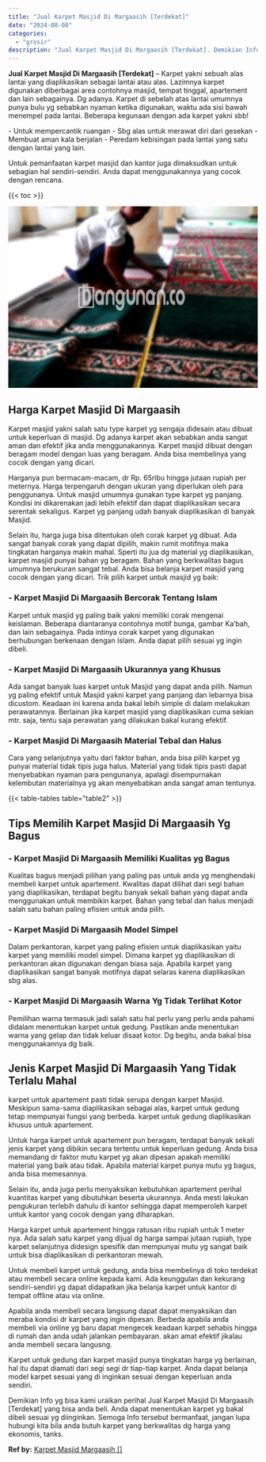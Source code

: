 ```yaml
---
title: "Jual Karpet Masjid Di Margaasih [Terdekat]"
date: "2024-08-08"
categories: 
  - "grosir"
description: "Jual Karpet Masjid Di Margaasih [Terdekat]. Demikian Info yg bisa kami uraikan perihal Jual Karpet Masjid Di Margaasih [Terdekat] yang bisa anda beli. Anda..."
---
```


**Jual Karpet Masjid Di Margaasih \[Terdekat\]** – Karpet yakni sebuah alas lantai yang diaplikasikan sebagai lantai atau alas. Lazimnya karpet digunakan diberbagai area contohnya masjid, tempat tinggal, apartement dan lain sebagainya. Dg adanya. Karpet di sebelah atas lantai umumnya punya bulu yg sebabkan nyaman ketika digunakan, waktu ada sisi bawah menempel pada lantai. Beberapa kegunaan dengan ada karpet yakni sbb!

\- Untuk mempercantik ruangan - Sbg alas untuk merawat diri dari gesekan - Membuat aman kala berjalan - Peredam kebisingan pada lantai yang satu dengan lantai yang lain.

Untuk pemanfaatan karpet masjid dan kantor juga dimaksudkan untuk sebagian hal sendiri-sendiri. Anda dapat menggunakannya yang cocok dengan rencana.

{{< toc >}}

![Jual Karpet Masjid Di Margaasih [Terdekat]](/images/grosir-karpet-murah-37.png)

## Harga Karpet Masjid Di Margaasih

Karpet masjid yakni salah satu type karpet yg sengaja didesain atau dibuat untuk keperluan di masjid. Dg adanya karpet akan sebabkan anda sangat aman dan efektif jika anda menggunakannya. Karpet masjid dibuat dengan beragam model dengan luas yang beragam. Anda bisa membelinya yang cocok dengan yang dicari.

Harganya pun bermacam-macam, dr Rp. 65ribu hingga jutaan rupiah per meternya. Harga terpengaruh dengan ukuran yang diperlukan oleh para penggunanya. Untuk masjid umumnya gunakan type karpet yg panjang. Kondisi ini dikarenakan jadi lebih efektif dan dapat diaplikasikan secara serentak sekaligus. Karpet yg panjang udah banyak diaplikasikan di banyak Masjid.

Selain itu, harga juga bisa ditentukan oleh corak karpet yg dibuat. Ada sangat banyak corak yang dapat dipilih, makin rumit motifnya maka tingkatan harganya makin mahal. Sperti itu jua dg material yg diaplikasikan, karpet masjid punyai bahan yg beragam. Bahan yang berkwalitas bagus umumnya berukuran sangat tebal. Anda bisa belanja karpet masjid yang cocok dengan yang dicari. Trik pilih karpet untuk masjid yg baik:

### \- Karpet Masjid Di Margaasih Bercorak Tentang Islam

Karpet untuk masjid yg paling baik yakni memiliki corak mengenai keislaman. Beberapa diantaranya contohnya motif bunga, gambar Ka’bah, dan lain sebagainya. Pada intinya corak karpet yang digunakan berhubungan berkenaan dengan Islam. Anda dapat pilih sesuai yg ingin dibeli.

### \- Karpet Masjid Di Margaasih Ukurannya yang Khusus

Ada sangat banyak luas karpet untuk Masjid yang dapat anda pilih. Namun yg paling efektif untuk Masjid yakni karpet yang panjang dan lebarnya bisa dicustom. Keadaan ini karena anda bakal lebih simple di dalam melakukan perawatannya. Berlainan jika karpet masjid yang diaplikasikan cuma sekian mtr. saja, tentu saja perawatan yang dilakukan bakal kurang efektif.

### \- Karpet Masjid Di Margaasih Material Tebal dan Halus

Cara yang selanjutnya yaitu dari faktor bahan, anda bisa pilih karpet yg punyai material tidak tipis juga halus. Material yang tidak tipis pasti dapat menyebabkan nyaman para pengunanya, apalagi disempurnakan kelembutan materialnya yg akan menyebabkan anda sangat aman tentunya.

{{< table-tables table="table2" >}}

## Tips Memilih Karpet Masjid Di Margaasih Yg Bagus

### \- Karpet Masjid Di Margaasih Memiliki Kualitas yg Bagus

Kualitas bagus menjadi pilihan yang paling pas untuk anda yg menghendaki membeli karpet untuk apartement. Kwalitas dapat dilihat dari segi bahan yang diaplikasikan, terdapat begitu banyak sekali bahan yang dapat anda menggunakan untuk membikin karpet. Bahan yang tebal dan halus menjadi salah satu bahan paling efisien untuk anda pilih.

### \- Karpet Masjid Di Margaasih Model Simpel

Dalam perkantoran, karpet yang paling efisien untuk diaplikasikan yaitu karpet yang memiliki model simpel. Dimana karpet yg diaplikasikan di perkantoran akan digunakan dengan biasa saja. Apabila karpet yang diaplikasikan sangat banyak motifnya dapat selaras karena diaplikasikan sbg alas.

### \- Karpet Masjid Di Margaasih Warna Yg Tidak Terlihat Kotor

Pemilihan warna termasuk jadi salah satu hal perlu yang perlu anda pahami didalam menentukan karpet untuk gedung. Pastikan anda menentukan warna yang gelap dan tidak keluar disaat kotor. Dg begitu, anda bakal bisa menggunakannya dg baik.

## Jenis Karpet Masjid Di Margaasih Yang Tidak Terlalu Mahal

karpet untuk apartement pasti tidak serupa dengan karpet Masjid. Meskipun sama-sama diaplikasikan sebagai alas, karpet untuk gedung tetap mempunyai fungsi yang berbeda. karpet untuk gedung diaplikasikan khusus untuk apartement.

Untuk harga karpet untuk apartement pun beragam, terdapat banyak sekali jenis karpet yang dibikin secara tertentu untuk keperluan gedung. Anda bisa memandang dr faktor mutu karpet yg akan dipesan apakah memiliki material yang baik atau tidak. Apabila material karpet punya mutu yg bagus, anda bisa memesannya.

Selain itu, anda juga perlu menyaksikan kebutuhkan apartement perihal kuantitas karpet yang dibutuhkan beserta ukurannya. Anda mesti lakukan pengukuran terlebih dahulu di kantor sehingga dapat memperoleh karpet untuk kantor yang cocok dengan yang diharapkan.

Harga karpet untuk apartement hingga ratusan ribu rupiah untuk 1 meter nya. Ada salah satu karpet yang dijual dg harga sampai jutaan rupiah, type karpet selanjutnya didesign spesifik dan mempunyai mutu yg sangat baik untuk bisa diaplikasikan di perkantoran mewah.

Untuk membeli karpet untuk gedung, anda bisa membelinya di toko terdekat atau membeli secara online kepada kami. Ada keunggulan dan kekurang sendiri-sendiri yg dapat didapatkan jika belanja karpet untuk kantor di tempat offline atau via online.

Apabila anda membeli secara langsung dapat dapat menyaksikan dan meraba kondisi dr karpet yang ingin dipesan. Berbeda apabila anda membeli via online yg baru dapat mengecek keadaan karpet sehabis hingga di rumah dan anda udah jalankan pembayaran. akan amat efektif jikalau anda membeli secara langusng.

Karpet untuk gedung dan karpet masjid punya tingkatan harga yg berlainan, hal itu dapat diamati dari segi segi dr tiap-tiap karpet. Anda dapat belanja model karpet sesuai yang di inginkan sesuai dengan keperluan anda sendiri.

Demikian Info yg bisa kami uraikan perihal Jual Karpet Masjid Di Margaasih \[Terdekat\] yang bisa anda beli. Anda dapat menentukan karpet yg bakal dibeli sesuai yg diinginkan. Semoga Info tersebut bermanfaat, jangan lupa hubungi kita bila anda butuh karpet yang berkwalitas dg harga yang ekonomis, tanks.

**Ref by:**  [Karpet Masjid Margaasih []](https://id.wikipedia.org/wiki/Karpet)
